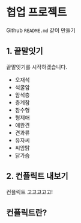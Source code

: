 # 협업 프로젝트
Github `README.md` 같이 만들기

## 1. 끝말잇기
끝말잇기를 시작하겠습니다.

* 오재석
* 석굴암
* 암석층
* 층계참
* 참수형
* 형제애
* 애완견
* 견과류
* 유자씨
* 씨암탉
* 닭가슴

## 2. 컨플릭트 내보기
컨플릭트 고고고고고!

## 컨플릭트란?

